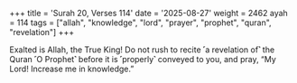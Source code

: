 +++
title = 'Surah 20, Verses 114'
date = '2025-08-27'
weight = 2462
ayah = 114
tags = ["allah", "knowledge", "lord", "prayer", "prophet", "quran", "revelation"]
+++

Exalted is Allah, the True King! Do not rush to recite ˹a revelation of˺ the Quran ˹O Prophet˺ before it is ˹properly˺ conveyed to you, and pray, “My Lord! Increase me in knowledge.”